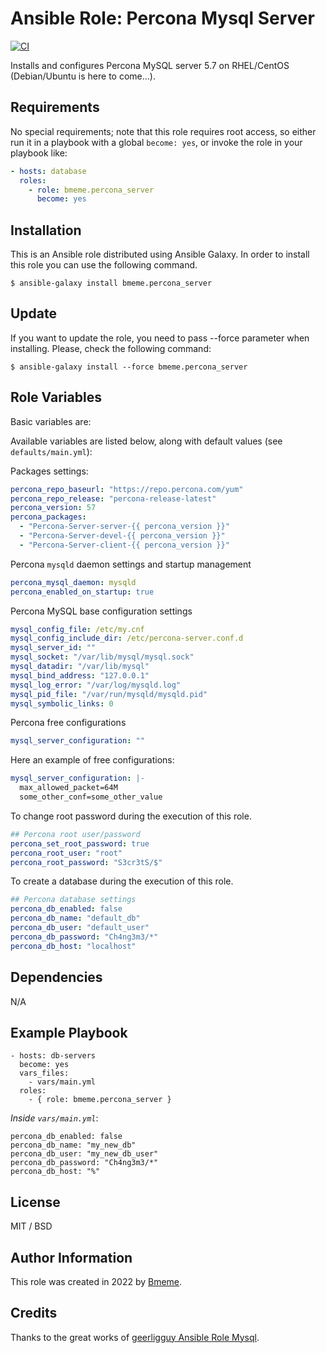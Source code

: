 # Ansible Role: Percona Mysql Server

[![CI](https://github.com/bmeme/ansible-role-percona-server/workflows/CI/badge.svg?event=push)](https://github.com/bmeme/ansible-role-percona-server/actions?query=workflow%3ACI)

Installs and configures Percona MySQL server 5.7 on RHEL/CentOS (Debian/Ubuntu is here to come...).

## Requirements

No special requirements; note that this role requires root access, so either run it in a playbook with a global `become: yes`, or invoke the role in your playbook like:

```yaml
- hosts: database
  roles:
    - role: bmeme.percona_server
      become: yes
```

## Installation

This is an Ansible role distributed using Ansible Galaxy. In order to install this role you can use the following command.

`$ ansible-galaxy install bmeme.percona_server`

## Update

If you want to update the role, you need to pass --force parameter when installing. Please, check the following command:

`$ ansible-galaxy install --force bmeme.percona_server`

## Role Variables

Basic variables are:

Available variables are listed below, along with default values (see `defaults/main.yml`):

Packages settings:

```yaml
percona_repo_baseurl: "https://repo.percona.com/yum"
percona_repo_release: "percona-release-latest"
percona_version: 57
percona_packages:
  - "Percona-Server-server-{{ percona_version }}"
  - "Percona-Server-devel-{{ percona_version }}"
  - "Percona-Server-client-{{ percona_version }}"
```

Percona `mysqld` daemon settings and startup management

```yaml
percona_mysql_daemon: mysqld
percona_enabled_on_startup: true
```

Percona MySQL base configuration settings

```yaml
mysql_config_file: /etc/my.cnf
mysql_config_include_dir: /etc/percona-server.conf.d
mysql_server_id: ""
mysql_socket: "/var/lib/mysql/mysql.sock"
mysql_datadir: "/var/lib/mysql"
mysql_bind_address: "127.0.0.1"
mysql_log_error: "/var/log/mysqld.log"
mysql_pid_file: "/var/run/mysqld/mysqld.pid"
mysql_symbolic_links: 0
```

Percona free configurations

```yaml
mysql_server_configuration: ""
```

Here an example of free configurations:

```yaml
mysql_server_configuration: |-
  max_allowed_packet=64M
  some_other_conf=some_other_value
```

To change root password during the execution of this role. 

```yaml
## Percona root user/password
percona_set_root_password: true
percona_root_user: "root"
percona_root_password: "S3cr3tS/$"
```

To create a database during the execution of this role.

```yaml
## Percona database settings
percona_db_enabled: false
percona_db_name: "default_db"
percona_db_user: "default_user"
percona_db_password: "Ch4ng3m3/*"
percona_db_host: "localhost"
```

## Dependencies

N/A

## Example Playbook

    - hosts: db-servers
      become: yes
      vars_files:
        - vars/main.yml
      roles:
        - { role: bmeme.percona_server }

*Inside `vars/main.yml`*:

    percona_db_enabled: false
    percona_db_name: "my_new_db"
    percona_db_user: "my_new_db_user"
    percona_db_password: "Ch4ng3m3/*"
    percona_db_host: "%"

## License

MIT / BSD

## Author Information

This role was created in 2022 by [Bmeme](https://www.bmeme.com).

## Credits

 Thanks to the great works of [geerligguy Ansible Role Mysql](https://github.com/geerlingguy/ansible-role-mysql).
